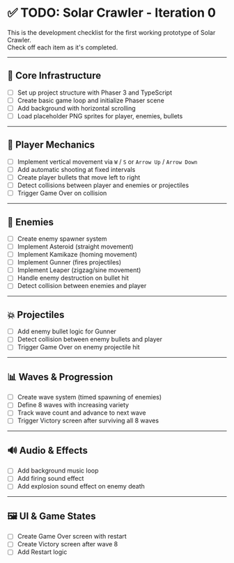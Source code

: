 # ✅ TODO: Solar Crawler - Iteration 0

This is the development checklist for the first working prototype of Solar Crawler.  
Check off each item as it's completed.

---

## 🧱 Core Infrastructure

- [ ] Set up project structure with Phaser 3 and TypeScript
- [ ] Create basic game loop and initialize Phaser scene
- [ ] Add background with horizontal scrolling
- [ ] Load placeholder PNG sprites for player, enemies, bullets

---

## 🚀 Player Mechanics

- [ ] Implement vertical movement via `W` / `S` or `Arrow Up` / `Arrow Down`
- [ ] Add automatic shooting at fixed intervals
- [ ] Create player bullets that move left to right
- [ ] Detect collisions between player and enemies or projectiles
- [ ] Trigger Game Over on collision

---

## 👾 Enemies

- [ ] Create enemy spawner system
- [ ] Implement Asteroid (straight movement)
- [ ] Implement Kamikaze (homing movement)
- [ ] Implement Gunner (fires projectiles)
- [ ] Implement Leaper (zigzag/sine movement)
- [ ] Handle enemy destruction on bullet hit
- [ ] Detect collision between enemies and player

---

## 💥 Projectiles

- [ ] Add enemy bullet logic for Gunner
- [ ] Detect collision between enemy bullets and player
- [ ] Trigger Game Over on enemy projectile hit

---

## 📊 Waves & Progression

- [ ] Create wave system (timed spawning of enemies)
- [ ] Define 8 waves with increasing variety
- [ ] Track wave count and advance to next wave
- [ ] Trigger Victory screen after surviving all 8 waves

---

## 🔊 Audio & Effects

- [ ] Add background music loop
- [ ] Add firing sound effect
- [ ] Add explosion sound effect on enemy death

---

## 🖼️ UI & Game States

- [ ] Create Game Over screen with restart
- [ ] Create Victory screen after wave 8
- [ ] Add Restart logic

